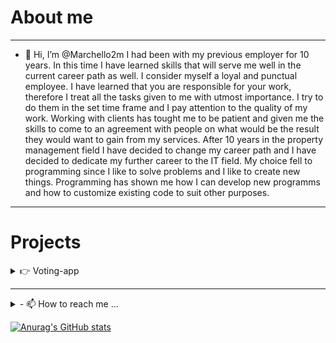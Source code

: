 
# About me

---

- 👋 Hi, I’m @Marchello2m 
I had been with my previous employer for 10 years. In this time I have learned skills that will serve me well in the current career path as well. 
I consider myself a loyal and punctual employee.
I have learned that you are responsible for your work, therefore I treat all the tasks given to me with utmost importance. 
I try to do them in the set time frame and I pay attention to the quality of my work. 
Working with clients has tought me to be patient and given me the skills to come to an agreement with people on what would be the result they would want to gain from my services. 
After 10 years in the property management field I have decided to change my career path and I have decided to dedicate my further career to the IT field. 
My choice fell to programming since I like to solve problems and I like to create new things. 
Programming has shown me how I can develop new programms and how to customize existing code to suit other purposes.

---
# Projects



<details><summary>👉 Voting-app</summary>
    <p>
https://github.com/Marchello2m/Voting-app
</p>

</details>

--- 

<details><summary>- 📫 How to reach me ...</summary>
    <p>
- Marchello2m@gmail.com
- Phone:+37124841997
</p>

</details>

[![Anurag's GitHub stats](https://github-readme-stats.vercel.app/api?username=MArchello2m&bg_color=DEG,COLOR1,COLOR2,COLOR3)](https://github.com/anuraghazra/github-readme-stats)

<!---
Marchello2m/Marchello2m is a ✨ special ✨ repository because its `README.md` (this file) appears on your GitHub profile.
You can click the Preview link to take a look at your changes.
--->
